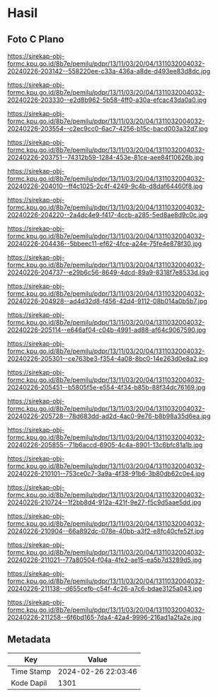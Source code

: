 # Hasil

## Foto C Plano

https://sirekap-obj-formc.kpu.go.id/8b7e/pemilu/pdpr/13/11/03/20/04/1311032004032-20240226-203142--558220ee-c33a-436a-a8de-d493ee83d8dc.jpg

https://sirekap-obj-formc.kpu.go.id/8b7e/pemilu/pdpr/13/11/03/20/04/1311032004032-20240226-203330--e2d8b962-5b58-4ff0-a30a-efcac43da0a0.jpg

https://sirekap-obj-formc.kpu.go.id/8b7e/pemilu/pdpr/13/11/03/20/04/1311032004032-20240226-203554--c2ec9cc0-6ac7-4256-b15c-bacd003a32d7.jpg

https://sirekap-obj-formc.kpu.go.id/8b7e/pemilu/pdpr/13/11/03/20/04/1311032004032-20240226-203751--74312b59-1284-453e-81ce-aee84f10626b.jpg

https://sirekap-obj-formc.kpu.go.id/8b7e/pemilu/pdpr/13/11/03/20/04/1311032004032-20240226-204010--ff4c1025-2c4f-4249-9c4b-d8daf64460f8.jpg

https://sirekap-obj-formc.kpu.go.id/8b7e/pemilu/pdpr/13/11/03/20/04/1311032004032-20240226-204220--2a4dc4e9-f417-4ccb-a285-5ed8ae8d9c0c.jpg

https://sirekap-obj-formc.kpu.go.id/8b7e/pemilu/pdpr/13/11/03/20/04/1311032004032-20240226-204436--5bbeec11-ef62-4fce-a24e-75fe4e878f30.jpg

https://sirekap-obj-formc.kpu.go.id/8b7e/pemilu/pdpr/13/11/03/20/04/1311032004032-20240226-204737--e29b6c56-8649-4dcd-89a9-8318f7e8533d.jpg

https://sirekap-obj-formc.kpu.go.id/8b7e/pemilu/pdpr/13/11/03/20/04/1311032004032-20240226-204928--ad4d32d8-f456-42d4-9112-08b014a0b5b7.jpg

https://sirekap-obj-formc.kpu.go.id/8b7e/pemilu/pdpr/13/11/03/20/04/1311032004032-20240226-205114--e646af04-c04b-4991-ad88-af64c9067590.jpg

https://sirekap-obj-formc.kpu.go.id/8b7e/pemilu/pdpr/13/11/03/20/04/1311032004032-20240226-205301--ce763be3-f354-4a08-8bc0-14e263d0e8a2.jpg

https://sirekap-obj-formc.kpu.go.id/8b7e/pemilu/pdpr/13/11/03/20/04/1311032004032-20240226-205451--b5805f5e-e554-4f34-b85b-88f34dc76169.jpg

https://sirekap-obj-formc.kpu.go.id/8b7e/pemilu/pdpr/13/11/03/20/04/1311032004032-20240226-205728--78d683dd-ad2d-4ac0-9e76-b8b98a35d6ea.jpg

https://sirekap-obj-formc.kpu.go.id/8b7e/pemilu/pdpr/13/11/03/20/04/1311032004032-20240226-205855--71b6accd-6905-4c4a-8901-13c6bfc81a1b.jpg

https://sirekap-obj-formc.kpu.go.id/8b7e/pemilu/pdpr/13/11/03/20/04/1311032004032-20240226-210101--753ce0c7-3a9a-4f38-91b6-3b80db62c0e4.jpg

https://sirekap-obj-formc.kpu.go.id/8b7e/pemilu/pdpr/13/11/03/20/04/1311032004032-20240226-210724--1f2bb8d4-912a-421f-9e27-f5c9d5aae5dd.jpg

https://sirekap-obj-formc.kpu.go.id/8b7e/pemilu/pdpr/13/11/03/20/04/1311032004032-20240226-210904--66a892dc-078e-40bb-a3f2-e8fc40cfe52f.jpg

https://sirekap-obj-formc.kpu.go.id/8b7e/pemilu/pdpr/13/11/03/20/04/1311032004032-20240226-211021--77a80504-f04a-4fe2-ae15-ea5b7d3289d5.jpg

https://sirekap-obj-formc.kpu.go.id/8b7e/pemilu/pdpr/13/11/03/20/04/1311032004032-20240226-211138--d655cefb-c54f-4c26-a7c6-bdae3125a043.jpg

https://sirekap-obj-formc.kpu.go.id/8b7e/pemilu/pdpr/13/11/03/20/04/1311032004032-20240226-211258--6f6bd165-7da4-42a4-9996-216ad1a2fa2e.jpg


## Metadata

| Key        | Value               |
| ---------- | ------------------- |
| Time Stamp | 2024-02-26 22:03:46 |
| Kode Dapil | 1301                |



